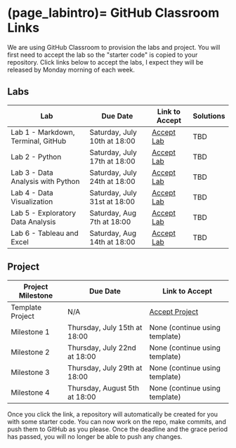 (page_labintro)=
GitHub Classroom Links
=======================

<head>
	<base target="_blank">
</head>

We are using GitHub Classroom to provision the labs and project. 
You will first need to accept the lab so the "starter code" is copied to your repository.
Click links below to accept the labs, I expect they will be released by Monday morning of each week.

## Labs
| Lab                                | Due Date                     | Link to Accept                                        | Solutions |
|------------------------------------|------------------------------|-------------------------------------------------------|-----------|
| Lab 1 - Markdown, Terminal, GitHub | Saturday, July 10th at 18:00 | [Accept Lab](https://classroom.github.com/a/sVgIYURg) | TBD       |
| Lab 2 - Python                     | Saturday, July 17th at 18:00 | [Accept Lab](https://classroom.github.com/a/-A-gsW5G) | TBD       |
| Lab 3 - Data Analysis with Python  | Saturday, July 24th at 18:00 | [Accept Lab](https://classroom.github.com/a/55JhBnY9) | TBD       |
| Lab 4 - Data Visualization         | Saturday, July 31st at 18:00 | [Accept Lab](https://classroom.github.com/a/enKmod4u) | TBD       |
| Lab 5 - Exploratory Data Analysis  | Saturday, Aug 7th at 18:00   | [Accept Lab](https://classroom.github.com/a/9w7umyWB) | TBD       |
| Lab 6 - Tableau and Excel          | Saturday, Aug 14th at 18:00  | [Accept Lab](https://classroom.github.com/a/YCgHDwYz) | TBD       |

## Project

| Project Milestone | Due Date                      | Link to Accept                 |
|-------------------|-------------------------------|--------------------------------|
| Template Project  | N/A                           | [Accept Project](https://classroom.github.com/g/kAD2P_UM)             |
| Milestone 1       | Thursday, July 15th at 18:00  | None (continue using template) |
| Milestone 2       | Thursday, July 22nd at 18:00  | None (continue using template) |
| Milestone 3       | Thursday, July 29th at 18:00  | None (continue using template) |
| Milestone 4       | Thursday, August 5th at 18:00 | None (continue using template) |

Once you click the link, a repository will automatically be created for you with some starter code.
You can now work on the repo, make commits, and push them to GitHub as you please. 
Once the deadline and the grace period has passed, you will no longer be able to push any changes.